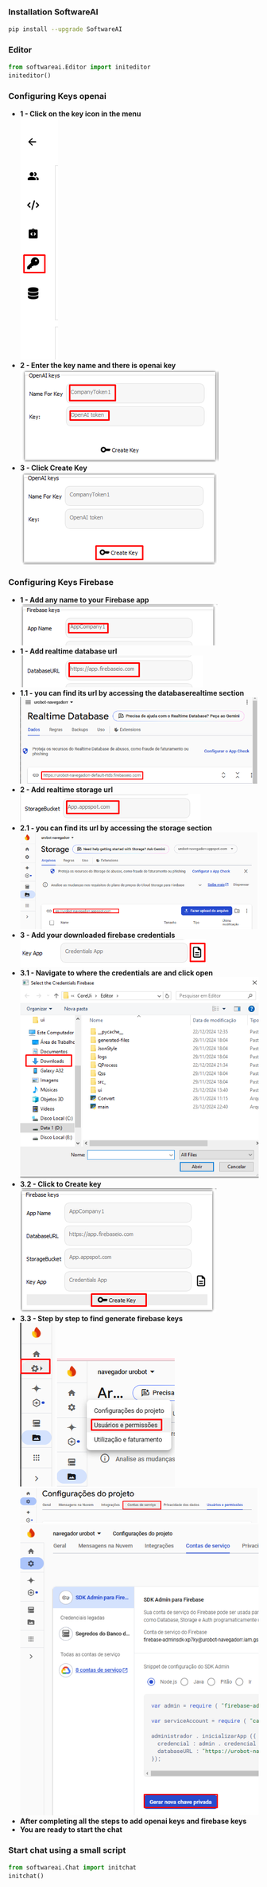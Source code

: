 
### Installation SoftwareAI
```bash
pip install --upgrade SoftwareAI
```
### **Editor**  
```python
from softwareai.Editor import initeditor
initeditor()
```
### **Configuring Keys openai** 
- **1 - Click on the key icon in the menu**  
![UI](imgChat/Screenshot_1.png)
- **2 - Enter the key name and there is openai key**  
![UI](imgChat/Screenshot_2.png)
- **3 - Click Create Key**  
![UI](imgChat/Screenshot_3.png)
### **Configuring Keys Firebase**
- **1 - Add any name to your Firebase app**  
![UI](imgChat/Screenshot_4.png)
- **1 - Add realtime database url**  
![UI](imgChat/Screenshot_5.png)
- **1.1 - you can find its url by accessing the databaserealtime section**  
![UI](imgChat/Screenshot_6.png)
- **2 - Add realtime storage url**  
![UI](imgChat/Screenshot_7.png)
- **2.1 - you can find its url by accessing the storage section**  
![UI](imgChat/Screenshot_8.png)
- **3 - Add your downloaded firebase credentials**  
![UI](imgChat/Screenshot_9.png)
- **3.1 - Navigate to where the credentials are and click open**  
![UI](imgChat/Screenshot_10.png)
- **3.2 - Click to Create key**  
![UI](imgChat/Screenshot_11.png)
- **3.3 - Step by step to find generate firebase keys**  
![UI](imgChat/Screenshot_16.png)
![UI](imgChat/Screenshot_17.png)
![UI](imgChat/Screenshot_18.png)
![UI](imgChat/Screenshot_19.png)
- **After completing all the steps to add openai keys and firebase keys**  
- **You are ready to start the chat**  
 
### Start chat using a small script
```python
from softwareai.Chat import initchat
initchat()
```

